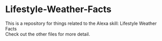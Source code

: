 # Lifestyle-Weather-Facts
This is a repository for things related to the Alexa skill: Lifestyle Weather Facts  
Check out the other files for more detail.
